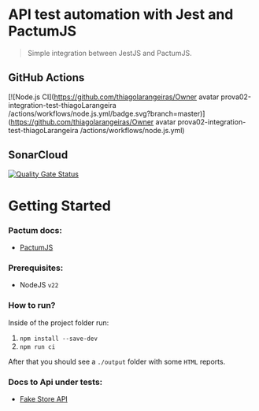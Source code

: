 # API test automation with Jest and PactumJS

> Simple integration between JestJS and PactumJS.

## GitHub Actions

[![Node.js CI](https://github.com/thiagolarangeiras/Owner avatar
prova02-integration-test-thiagoLarangeira
/actions/workflows/node.js.yml/badge.svg?branch=master)](https://github.com/thiagolarangeiras/Owner avatar
prova02-integration-test-thiagoLarangeira
/actions/workflows/node.js.yml)

## SonarCloud

[![Quality Gate Status](https://sonarcloud.io/api/project_badges/measure?project=thiagolarangeiras_prova02-integration-test-thiagoLarangeira&metric=alert_status)](https://sonarcloud.io/summary/new_code?id=thiagolarangeiras_prova02-integration-test-thiagoLarangeira)
# Getting Started

### Pactum docs:
 - [PactumJS](https://pactumjs.github.io/)

### Prerequisites:
 - NodeJS `v22`

### How to run?

Inside of the project folder run:

 1. `npm install --save-dev`
 1. `npm run ci`

After that you should see a `./output` folder with some `HTML` reports.

### Docs to Api under tests: 
 - [Fake Store API](https://fakeapi.platzi.com/en)



